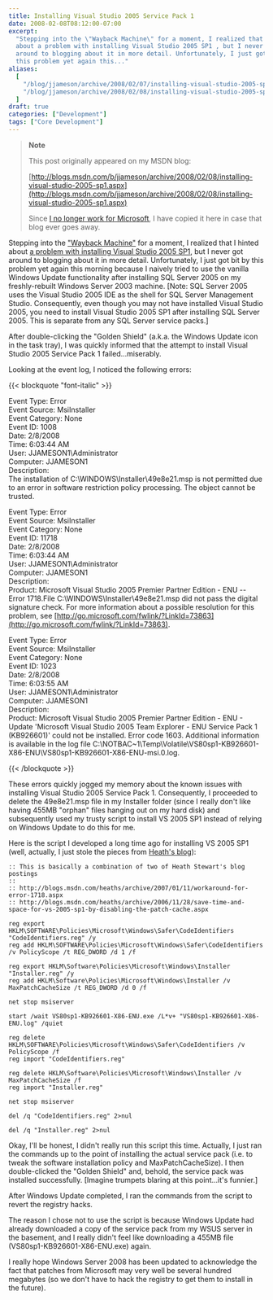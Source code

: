 ```yaml
---
title: Installing Visual Studio 2005 Service Pack 1
date: 2008-02-08T08:12:00-07:00
excerpt:
  "Stepping into the \"Wayback Machine\" for a moment, I realized that I hinted
  about a problem with installing Visual Studio 2005 SP1 , but I never got
  around to blogging about it in more detail. Unfortunately, I just got bit by
  this problem yet again this..."
aliases:
  [
    "/blog/jjameson/archive/2008/02/07/installing-visual-studio-2005-sp1.aspx",
    "/blog/jjameson/archive/2008/02/08/installing-visual-studio-2005-sp1.aspx",
  ]
draft: true
categories: ["Development"]
tags: ["Core Development"]
---
```


> **Note**
>
> This post originally appeared on my MSDN blog:
>
> [http://blogs.msdn.com/b/jjameson/archive/2008/02/08/installing-visual-studio-2005-sp1.aspx](http://blogs.msdn.com/b/jjameson/archive/2008/02/08/installing-visual-studio-2005-sp1.aspx)
>
> Since
> [I no longer work for Microsoft](/blog/jjameson/2011/09/02/last-day-with-microsoft),
> I have copied it here in case that blog ever goes away.

Stepping into the
["Wayback Machine"](http://en.wikipedia.org/wiki/Wayback_Machine) for a moment,
I realized that I hinted about
[a problem with installing Visual Studio 2005 SP1](/blog/jjameson/2007/06/23/save-huge-amounts-of-disk-space-by-slipstreaming-service-packs),
but I never got around to blogging about it in more detail. Unfortunately, I
just got bit by this problem yet again this morning because I naively tried to
use the vanilla Windows Update functionality after installing SQL Server 2005 on
my freshly-rebuilt Windows Server 2003 machine. [Note: SQL Server 2005 uses the
Visual Studio 2005 IDE as the shell for SQL Server Management Studio.
Consequently, even though you may not have installed Visual Studio 2005, you
need to install Visual Studio 2005 SP1 after installing SQL Server 2005. This is
separate from any SQL Server service packs.]

After double-clicking the "Golden Shield" (a.k.a. the Windows Update icon in the
task tray), I was quickly informed that the attempt to install Visual Studio
2005 Service Pack 1 failed...miserably.

Looking at the event log, I noticed the following errors:

{{< blockquote "font-italic" >}}

Event Type: Error\
Event Source: MsiInstaller\
Event Category: None\
Event ID: 1008\
Date: 2/8/2008\
Time: 6:03:44 AM\
User: JJAMESON1\Administrator\
Computer: JJAMESON1\
Description:\
The installation of C:\WINDOWS\Installer\49e8e21.msp is not permitted due to an
error in software restriction policy processing. The object cannot be trusted.

Event Type: Error\
Event Source: MsiInstaller\
Event Category: None\
Event ID: 11718\
Date: 2/8/2008\
Time: 6:03:44 AM\
User: JJAMESON1\Administrator\
Computer: JJAMESON1\
Description:\
Product: Microsoft Visual Studio 2005 Premier Partner Edition - ENU -- Error
1718.File C:\WINDOWS\Installer\49e8e21.msp did not pass the digital signature
check. For more information about a possible resolution for this problem, see
[http://go.microsoft.com/fwlink/?LinkId=73863](http://go.microsoft.com/fwlink/?LinkId=73863).

Event Type: Error\
Event Source: MsiInstaller\
Event Category: None\
Event ID: 1023\
Date: 2/8/2008\
Time: 6:03:55 AM\
User: JJAMESON1\Administrator\
Computer: JJAMESON1\
Description:\
Product: Microsoft Visual Studio 2005 Premier Partner Edition - ENU - Update
'Microsoft Visual Studio 2005 Team Explorer - ENU Service Pack 1 (KB926601)'
could not be installed. Error code 1603. Additional information is available in
the log file
C:\NOTBAC~1\Temp\Volatile\VS80sp1-KB926601-X86-ENU\VS80sp1-KB926601-X86-ENU-msi.0.log.

{{< /blockquote >}}

These errors quickly jogged my memory about the known issues with installing
Visual Studio 2005 Service Pack 1. Consequently, I proceeded to delete the
49e8e21.msp file in my Installer folder (since I really don't like having 455MB
"orphan" files hanging out on my hard disk) and subsequently used my trusty
script to install VS 2005 SP1 instead of relying on Windows Update to do this
for me.

Here is the script I developed a long time ago for installing VS 2005 SP1 (well,
actually, I just stole the pieces from
[Heath's blog](http://blogs.msdn.com/heaths)):

```
:: This is basically a combination of two of Heath Stewart's blog postings
::
:: http://blogs.msdn.com/heaths/archive/2007/01/11/workaround-for-error-1718.aspx
:: http://blogs.msdn.com/heaths/archive/2006/11/28/save-time-and-space-for-vs-2005-sp1-by-disabling-the-patch-cache.aspx

reg export HKLM\SOFTWARE\Policies\Microsoft\Windows\Safer\CodeIdentifiers "CodeIdentifiers.reg" /y
reg add HKLM\SOFTWARE\Policies\Microsoft\Windows\Safer\CodeIdentifiers /v PolicyScope /t REG_DWORD /d 1 /f

reg export HKLM\Software\Policies\Microsoft\Windows\Installer "Installer.reg" /y
reg add HKLM\Software\Policies\Microsoft\Windows\Installer /v MaxPatchCacheSize /t REG_DWORD /d 0 /f

net stop msiserver

start /wait VS80sp1-KB926601-X86-ENU.exe /L*v+ "VS80sp1-KB926601-X86-ENU.log" /quiet

reg delete HKLM\SOFTWARE\Policies\Microsoft\Windows\Safer\CodeIdentifiers /v PolicyScope /f
reg import "CodeIdentifiers.reg"

reg delete HKLM\Software\Policies\Microsoft\Windows\Installer /v MaxPatchCacheSize /f
reg import "Installer.reg"

net stop msiserver

del /q "CodeIdentifiers.reg" 2>nul

del /q "Installer.reg" 2>nul
```

Okay, I'll be honest, I didn't really run this script this time. Actually, I
just ran the commands up to the point of installing the actual service pack
(i.e. to tweak the software installation policy and MaxPatchCacheSize). I then
double-clicked the "Golden Shield" and, behold, the service pack was installed
successfully. [Imagine trumpets blaring at this point...it's funnier.]

After Windows Update completed, I ran the commands from the script to revert the
registry hacks.

The reason I chose not to use the script is because Windows Update had already
downloaded a copy of the service pack from my WSUS server in the basement, and I
really didn't feel like downloading a 455MB file (VS80sp1-KB926601-X86-ENU.exe)
again.

I really hope Windows Server 2008 has been updated to acknowledge the fact that
patches from Microsoft may very well be several hundred megabytes (so we don't
have to hack the registry to get them to install in the future).
